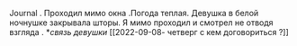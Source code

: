 

[](geo:43.60457612012593,73.74485598648177)
Journal .
Проходил мимо окна .Погода теплая.
Девушка в белой ночнушке закрывала шторы. Я мимо проходил и смотрел не отводя взгляда . 
**связь девушки*
[[2022-09-08- четверг с кем договориться ?]]

